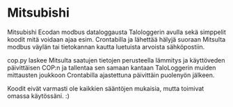 # Mitsubishi

Mitsubishi Ecodan modbus dataloggausta Talologgerin avulla sekä simppelit koodit mitä voidaan ajaa esim. Crontabilla ja lähettää hälyjä suoraan Mitsulta modbus väylän tai tietokannan kautta luetuista arvoista sähköpostiin.

cop.py laskee Mitsulta saatujen tietojen perusteella lämmitys ja käyttöveden päivittäisen COP:n ja tallentaa sen samaan kantaan TaloLoggerin muiden mittausten joukkoon Crontabilla ajastettuna päivittäin puolenyön jälkeen.

Koodit eivät varmasti ole kaikkien sääntöjen mukaisia, mutta toimivat omassa käytössäni. :)
